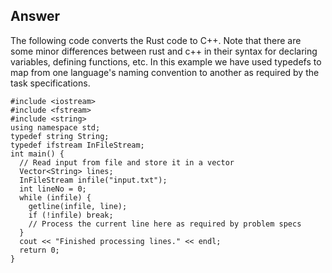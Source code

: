 ## Answer
The following code converts the Rust code to C++.
Note that there are some minor differences between rust and c++ in their syntax for declaring variables, defining functions, etc.
In this example we have used typedefs to map from one language's naming convention to another as required by the task specifications.
```
#include <iostream>
#include <fstream>
#include <string>
using namespace std;
typedef string String;
typedef ifstream InFileStream;
int main() {
  // Read input from file and store it in a vector
  Vector<String> lines;
  InFileStream infile("input.txt");
  int lineNo = 0;
  while (infile) {
    getline(infile, line);
    if (!infile) break;
    // Process the current line here as required by problem specs
  }
  cout << "Finished processing lines." << endl;
  return 0;
}
```
